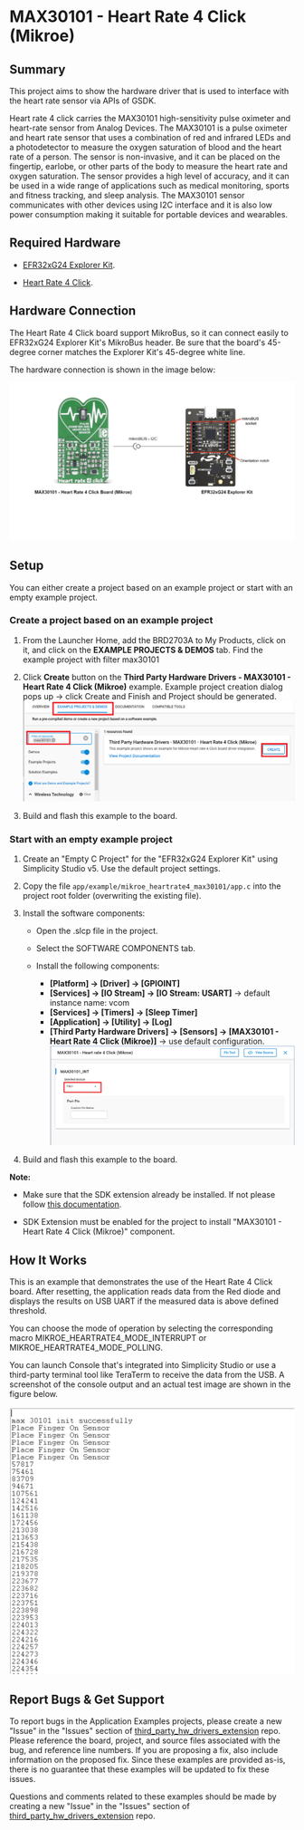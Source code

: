 # MAX30101 - Heart Rate 4 Click (Mikroe) #

## Summary ##

This project aims to show the hardware driver that is used to interface with the heart rate sensor via APIs of GSDK.

Heart rate 4 click carries the MAX30101 high-sensitivity pulse oximeter and heart-rate sensor from Analog Devices. The MAX30101 is a pulse oximeter and heart rate sensor that uses a combination of red and infrared LEDs and a photodetector to measure the oxygen saturation of blood and the heart rate of a person. The sensor is non-invasive, and it can be placed on the fingertip, earlobe, or other parts of the body to measure the heart rate and oxygen saturation. The sensor provides a high level of accuracy, and it can be used in a wide range of applications such as medical monitoring, sports and fitness tracking, and sleep analysis. The MAX30101 sensor communicates with other devices using I2C interface and it is also low power consumption making it suitable for portable devices and wearables.

## Required Hardware ##

- [EFR32xG24 Explorer Kit](https://www.silabs.com/development-tools/wireless/efr32xg24-explorer-kit?tab=overview).

- [Heart Rate 4 Click](https://www.mikroe.com/heart-rate-4-click).

## Hardware Connection ##

The Heart Rate 4 Click board support MikroBus, so it can connect easily to EFR32xG24 Explorer Kit's MikroBus header. Be sure that the board's 45-degree corner matches the Explorer Kit's 45-degree white line.

The hardware connection is shown in the image below:

![board](image/hardware_connection.png "Hardware connection")

## Setup ##

You can either create a project based on an example project or start with an empty example project.

### Create a project based on an example project ###

1. From the Launcher Home, add the BRD2703A to My Products, click on it, and click on the **EXAMPLE PROJECTS & DEMOS** tab. Find the example project with filter max30101

2. Click **Create** button on the **Third Party Hardware Drivers - MAX30101 - Heart Rate 4 Click (Mikroe)** example. Example project creation dialog pops up -> click Create and Finish and Project should be generated.
![Create_example](image/create_example.png)

3. Build and flash this example to the board.

### Start with an empty example project ###

1. Create an "Empty C Project" for the "EFR32xG24 Explorer Kit" using Simplicity Studio v5. Use the default project settings.

2. Copy the file `app/example/mikroe_heartrate4_max30101/app.c` into the project root folder (overwriting the existing file).

3. Install the software components:

    - Open the .slcp file in the project.

    - Select the SOFTWARE COMPONENTS tab.

    - Install the following components:

        - **[Platform] → [Driver] → [GPIOINT]**
        - **[Services] → [IO Stream] → [IO Stream: USART]** → default instance name: vcom
        - **[Services] → [Timers] → [Sleep Timer]**
        - **[Application] → [Utility] → [Log]**
        - **[Third Party Hardware Drivers] → [Sensors] → [MAX30101 - Heart Rate 4 Click (Mikroe)]** -> use default configuration.
        ![config](image/default_config.png)

4. Build and flash this example to the board.

**Note:**

- Make sure that the SDK extension already be installed. If not please follow [this documentation](https://github.com/SiliconLabs/third_party_hw_drivers_extension/blob/master/README.md#how-to-add-to-simplicity-studio-ide).

- SDK Extension must be enabled for the project to install "MAX30101 - Heart Rate 4 Click (Mikroe)" component.

## How It Works ##

This is an example that demonstrates the use of the Heart Rate 4 Click board. After resetting, the application reads data from the Red diode and displays the results on USB UART if the measured data is above defined threshold.

You can choose the mode of operation by selecting the corresponding macro MIKROE_HEARTRATE4_MODE_INTERRUPT or MIKROE_HEARTRATE4_MODE_POLLING.

You can launch Console that's integrated into Simplicity Studio or use a third-party terminal tool like TeraTerm to receive the data from the USB. A screenshot of the console output and an actual test image are shown in the figure below.

![logging_screen](image/log.png)

## Report Bugs & Get Support ##

To report bugs in the Application Examples projects, please create a new "Issue" in the "Issues" section of [third_party_hw_drivers_extension](https://github.com/SiliconLabs/third_party_hw_drivers_extension) repo. Please reference the board, project, and source files associated with the bug, and reference line numbers. If you are proposing a fix, also include information on the proposed fix. Since these examples are provided as-is, there is no guarantee that these examples will be updated to fix these issues.

Questions and comments related to these examples should be made by creating a new "Issue" in the "Issues" section of [third_party_hw_drivers_extension](https://github.com/SiliconLabs/third_party_hw_drivers_extension) repo.
